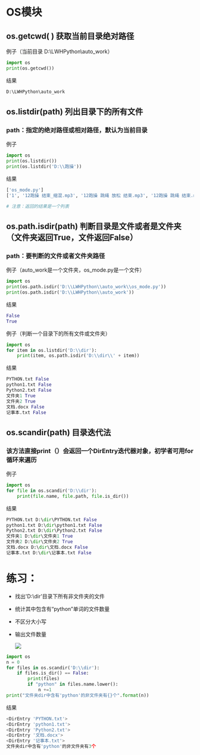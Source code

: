 # OS模块

## os.getcwd( )		获取当前目录绝对路径

例子（当前目录 D:\LWHPython\auto_work）

```python
import os
print(os.getcwd())
```

结果

```python
D:\LWHPython\auto_work
```





## os.listdir(path)		列出目录下的所有文件

### path：指定的绝对路径或相对路径，默认为当前目录

例子

```python
import os
print(os.listdir())
print(os.listdir('D:\\跑操'))
```

结果

```python
['os_mode.py']
['1', '12跑操 结束_缩混.mp3', '12跑操 跳绳 放松 结束.mp3', '12跑操 跳绳 结束.mp3', '15跑操 结束_缩混.mp3', '15跑操 跳绳 放松 结束.mp3', '15跑操 跳绳 结束.mp3']

# 注意：返回的结果是一个列表
```





## os.path.isdir(path)		判断目录是文件或者是文件夹（文件夹返回True，文件返回False）

### path：要判断的文件或者文件夹路径

例子（auto_work是一个文件夹，os_mode.py是一个文件）

```python
import os
print(os.path.isdir('D:\\LWHPython\\auto_work\\os_mode.py'))
print(os.path.isdir('D:\\LWHPython\\auto_work'))
```

结果

```python
False
True
```



例子（判断一个目录下的所有文件或文件夹）

```python
import os
for item in os.listdir('D:\\dir'):
    print(item, os.path.isdir('D:\\dir\\' + item))
```

结果

```python
PYTHON.txt False
python1.txt False
Python2.txt False
文件夹1 True
文件夹2 True
文档.docx False
记事本.txt False
```





## os.scandir(path)		目录迭代法

### 该方法直接print（）会返回一个DirEntry迭代器对象，初学者可用for循环来遍历

例子

```python
import os
for file in os.scandir('D:\\dir'):
    print(file.name, file.path, file.is_dir())
```

结果

```python
PYTHON.txt D:\dir\PYTHON.txt False
python1.txt D:\dir\python1.txt False
Python2.txt D:\dir\Python2.txt False
文件夹1 D:\dir\文件夹1 True
文件夹2 D:\dir\文件夹2 True
文档.docx D:\dir\文档.docx False
记事本.txt D:\dir\记事本.txt False
```



# 练习：

- 找出'D:\\dir'目录下所有非文件夹的文件

- 统计其中包含有“python”单词的文件数量

- 不区分大小写

- 输出文件数量

  ![](D:\dir图片.png)

```python
import os
n = 0
for files in os.scandir('D:\\dir'):
    if files.is_dir() == False:
        print(files)
        if "python" in files.name.lower():
            n +=1
print("文件夹dir中含有'python'的非文件夹有{}个".format(n))
```

结果

```python
<DirEntry 'PYTHON.txt'>
<DirEntry 'python1.txt'>
<DirEntry 'Python2.txt'>
<DirEntry '文档.docx'>
<DirEntry '记事本.txt'>
文件夹dir中含有'python'的非文件夹有3个
```

